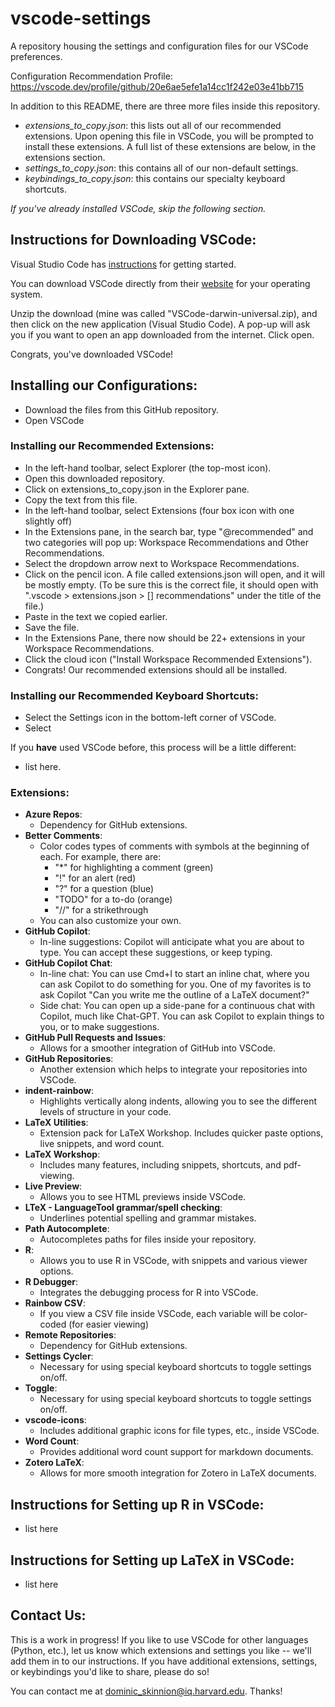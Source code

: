 # vscode-settings
A repository housing the settings and configuration files for our VSCode preferences.

Configuration Recommendation Profile: https://vscode.dev/profile/github/20e6ae5efe1a14cc1f242e03e41bb715

In addition to this README, there are three more files inside this repository. 
* *extensions_to_copy.json*: this lists out all of our recommended extensions. Upon opening this file in VSCode, you will be prompted to install these extensions. A full list of these extensions are below, in the extensions section.
* *settings_to_copy.json*: this contains all of our non-default settings.
* *keybindings_to_copy.json*: this contains our specialty keyboard shortcuts.

*If you've already installed VSCode, skip the following section.*

## Instructions for Downloading VSCode:
Visual Studio Code has [instructions](https://code.visualstudio.com/learn/get-started/basics) for getting started.

You can download VSCode directly from their [website](https://code.visualstudio.com/download) for your operating system.

Unzip the download (mine was called "VSCode-darwin-universal.zip), and then click on the new application (Visual Studio Code). A pop-up will ask you if you want to open an app downloaded from the internet. Click open.

Congrats, you've downloaded VSCode!


## Installing our Configurations:
* Download the files from this GitHub repository.
* Open VSCode

### Installing our Recommended Extensions:
* In the left-hand toolbar, select Explorer (the top-most icon).
* Open this downloaded repository.
* Click on extensions_to_copy.json in the Explorer pane.
* Copy the text from this file.
* In the left-hand toolbar, select Extensions (four box icon with one slightly off)
* In the Extensions pane, in the search bar, type "@recommended" and two categories will pop up: Workspace Recommendations and Other Recommendations.
* Select the dropdown arrow next to Workspace Recommendations.
* Click on the pencil icon. A file called extensions.json will open, and it will be mostly empty. (To be sure this is the correct file, it should open with ".vscode > extensions.json > [] recommendations" under the title of the file.)
* Paste in the text we copied earlier.
* Save the file.
* In the Extensions Pane, there now should be 22+ extensions in your Workspace Recommendations.
* Click the cloud icon ("Install Workspace Recommended Extensions").
* Congrats! Our recommended extensions should all be installed.

### Installing our Recommended Keyboard Shortcuts:
* Select the Settings icon in the bottom-left corner of VSCode.
* Select 

If you **have** used VSCode before, this process will be a little different:
* list here.

### Extensions:
* **Azure Repos**:
  * Dependency for GitHub extensions.
* **Better Comments**:
  * Color codes types of comments with symbols at the beginning of each. For example, there are:
    * "*" for highlighting a comment (green)
    * "!" for an alert (red)
    * "?" for a question (blue)
    * "TODO" for a to-do (orange)
    * "//" for a strikethrough
  * You can also customize your own.
* **GitHub Copilot**:
  * In-line suggestions: Copilot will anticipate what you are about to type. You can accept these suggestions, or keep typing.
* **GitHub Copilot Chat**:
  * In-line chat: You can use Cmd+I to start an inline chat, where you can ask Copilot to do something for you. One of my favorites is to ask Copilot "Can you write me the outline of a LaTeX document?"
  * Side chat: You can open up a side-pane for a continuous chat with Copilot, much like Chat-GPT. You can ask Copilot to explain things to you, or to make suggestions.
* **GitHub Pull Requests and Issues**:
  * Allows for a smoother integration of GitHub into VSCode.
* **GitHub Repositories**:
  * Another extension which helps to integrate your repositories into VSCode.
* **indent-rainbow**:
  * Highlights vertically along indents, allowing you to see the different levels of structure in your code.
* **LaTeX Utilities**:
  * Extension pack for LaTeX Workshop. Includes quicker paste options, live snippets, and word count.
* **LaTeX Workshop**:
  * Includes many features, including snippets, shortcuts, and pdf-viewing.
* **Live Preview**:
  * Allows you to see HTML previews inside VSCode.
* **LTeX - LanguageTool grammar/spell checking**:
  * Underlines potential spelling and grammar mistakes.
* **Path Autocomplete**:
  * Autocompletes paths for files inside your repository.
* **R**:
  * Allows you to use R in VSCode, with snippets and various viewer options.
* **R Debugger**:
  * Integrates the debugging process for R into VSCode.
* **Rainbow CSV**:
  * If you view a CSV file inside VSCode, each variable will be color-coded (for easier viewing)
* **Remote Repositories**:
  * Dependency for GitHub extensions.
* **Settings Cycler**:
  * Necessary for using special keyboard shortcuts to toggle settings on/off.
* **Toggle**:
  * Necessary for using special keyboard shortcuts to toggle settings on/off.
* **vscode-icons**:
  * Includes additional graphic icons for file types, etc., inside VSCode.
* **Word Count**:
  * Provides additional word count support for markdown documents.
* **Zotero LaTeX**:
  * Allows for more smooth integration for Zotero in LaTeX documents.

## Instructions for Setting up R in VSCode:
* list here

## Instructions for Setting up LaTeX in VSCode:
* list here

## Contact Us:
This is a work in progress! If you like to use VSCode for other languages (Python, etc.), let us know which extensions and settings you like -- we'll add them in to our instructions. If you have additional extensions, settings, or keybindings you'd like to share, please do so!

You can contact me at dominic_skinnion@iq.harvard.edu. Thanks!
